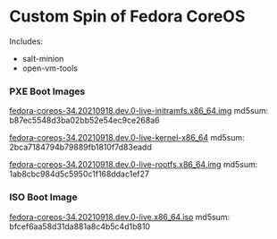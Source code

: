 # Custom Spin of Fedora CoreOS
Includes:
- salt-minion
- open-vm-tools

### PXE Boot Images
[fedora-coreos-34.20210918.dev.0-live-initramfs.x86_64.img](https://www.otherdata.com/custom-images/Fedora-CoreOS-34/fedora-coreos-34.20210918.dev.0-live-initramfs.x86_64.img)
md5sum: b87ec5548d3ba02bb52e54ec9ce268a6

[fedora-coreos-34.20210918.dev.0-live-kernel-x86_64](https://www.otherdata.com/custom-images/Fedora-CoreOS-34/fedora-coreos-34.20210918.dev.0-live-kernel-x86_64)
md5sum: 2bca7184794b79889fb1810f7d83eadd

[fedora-coreos-34.20210918.dev.0-live-rootfs.x86_64.img](https://www.otherdata.com/custom-images/Fedora-CoreOS-34/fedora-coreos-34.20210918.dev.0-live-rootfs.x86_64.img)
md5sum: 1ab8cbc984d5c5950c1f168ddac1ef27

### ISO Boot Image
[fedora-coreos-34.20210918.dev.0-live.x86_64.iso](https://www.otherdata.com/custom-images/Fedora-CoreOS-34/fedora-coreos-34.20210918.dev.0-live.x86_64.iso)
md5sum: bfcef6aa58d31da881a8c4b5c4d1b810
